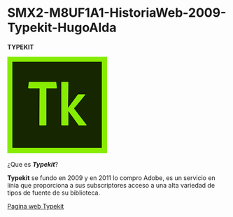# SMX2-M8UF1A1-HistoriaWeb-2009-Typekit-HugoAlda

**TYPEKIT**

![Meme](https://github.com/HugoAlda/SMX2-M8UF1A1-HistoriaWeb-2009-Typekit-HugoAlda/blob/main/descarga.png)

¿Que es _**Typekit**_?

**Typekit** se fundo en 2009 y en 2011 lo compro Adobe, es un servicio en línia que proporciona a sus subscriptores acceso a una alta variedad de tipos de fuente de su biblioteca.

[Pagina web Typekit](https://fonts.adobe.com/)
